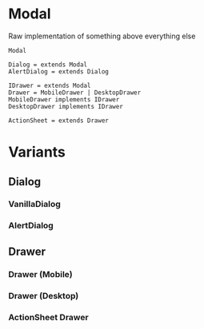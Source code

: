 # Modal

Raw implementation of something above everything else

```
Modal

Dialog = extends Modal
AlertDialog = extends Dialog

IDrawer = extends Modal
Drawer = MobileDrawer | DesktopDrawer 
MobileDrawer implements IDrawer
DesktopDrawer implements IDrawer

ActionSheet = extends Drawer

````

# Variants

## Dialog

### VanillaDialog

### AlertDialog

## Drawer

### Drawer (Mobile)

### Drawer (Desktop)

### ActionSheet Drawer

